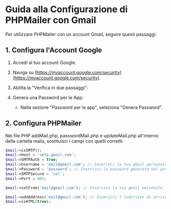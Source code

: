# Guida alla Configurazione di PHPMailer con Gmail

Per utilizzare PHPMailer con un account Gmail, seguire questi passaggi:

## 1. Configura l'Account Google

1. Accedi al tuo account Google.

2. Naviga su [https://myaccount.google.com/security](https://myaccount.google.com/security).

3. Abilita la "Verifica in due passaggi":

4. Genera una Password per le App:

   - Nella sezione "Password per le app", seleziona "Genera Password".

## 2. Configura PHPMailer

Nei file PHP addMail.php, passwordMail.php e updateMail.php all'interno della cartella mails, sostituisci i campi con quelli corretti:

```php
$mail->isSMTP();
$mail->Host = 'smtp.gmail.com';
$mail->SMTPAuth = true;
$mail->Username = 'mail@gmail.com'; // Inserisci la tua gmail personale
$mail->Password = 'password'; // Inserisci la password generata nel punto 4
$mail->SMTPSecure = 'ssl';
$mail->Port = 465;

$mail->setFrom('mail@gmail.com'); // Inserisci la tua gmail personale

$mail->addAddress('mail@gmail.com'); // Inserisci l'indirizzo di arrivo dell'email
$mail->isHTML(true);